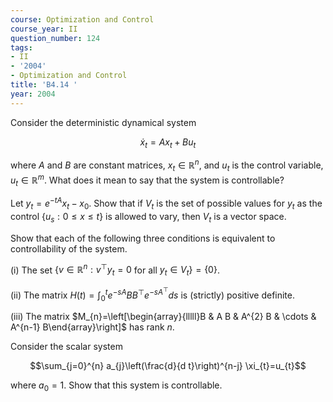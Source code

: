```yaml
---
course: Optimization and Control
course_year: II
question_number: 124
tags:
- II
- '2004'
- Optimization and Control
title: 'B4.14 '
year: 2004
---
```



Consider the deterministic dynamical system

$$\dot{x}_{t}=A x_{t}+B u_{t}$$

where $A$ and $B$ are constant matrices, $x_{t} \in \mathbb{R}^{n}$, and $u_{t}$ is the control variable, $u_{t} \in \mathbb{R}^{m}$. What does it mean to say that the system is controllable?

Let $y_{t}=e^{-t A} x_{t}-x_{0}$. Show that if $V_{t}$ is the set of possible values for $y_{t}$ as the control $\left\{u_{s}: 0 \leq x \leq t\right\}$ is allowed to vary, then $V_{t}$ is a vector space.

Show that each of the following three conditions is equivalent to controllability of the system.

(i) The set $\left\{v \in \mathbb{R}^{n}: v^{\top} y_{t}=0\right.$ for all $\left.y_{t} \in V_{t}\right\}=\{0\}$.

(ii) The matrix $H(t)=\int_{0}^{t} e^{-s A} B B^{\top} e^{-s A^{\top}} d s$ is (strictly) positive definite.

(iii) The matrix $M_{n}=\left[\begin{array}{lllll}B & A B & A^{2} B & \cdots & A^{n-1} B\end{array}\right]$ has rank $n$.

Consider the scalar system

$$\sum_{j=0}^{n} a_{j}\left(\frac{d}{d t}\right)^{n-j} \xi_{t}=u_{t}$$

where $a_{0}=1$. Show that this system is controllable.